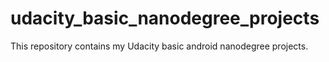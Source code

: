 # udacity_basic_nanodegree_projects

This repository contains my Udacity basic android nanodegree projects.
